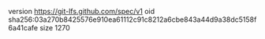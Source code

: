 version https://git-lfs.github.com/spec/v1
oid sha256:03a270b8425576e910ea61112c91c8212a6cbe843a44d9a38dc5158f6a41cafe
size 1270
